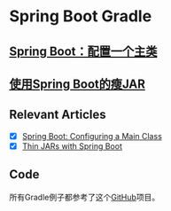 # Spring Boot Gradle

## [Spring Boot：配置一个主类](/spring-boot-basic-customization/README-zh.md#spring-boot配置一个主类)

## [使用Spring Boot的瘦JAR](/spring-boot-bootstrap/README-zh.md#使用spring-boot的瘦身jars)

## Relevant Articles

- [x] [Spring Boot: Configuring a Main Class](https://www.baeldung.com/spring-boot-main-class)
- [x] [Thin JARs with Spring Boot](https://www.baeldung.com/spring-boot-thin-jar)

## Code

所有Gradle例子都参考了这个[GitHub](https://github.com/eugenp/tutorials/tree/master/spring-boot-modules/spring-boot-gradle)项目。
